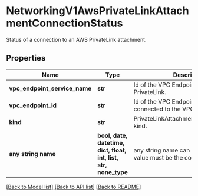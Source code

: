 # NetworkingV1AwsPrivateLinkAttachmentConnectionStatus

Status of a connection to an AWS PrivateLink attachment.

## Properties
Name | Type | Description | Notes
------------ | ------------- | ------------- | -------------
**vpc_endpoint_service_name** | **str** | Id of the VPC Endpoint service used for PrivateLink. | [readonly] 
**vpc_endpoint_id** | **str** | Id of the VPC Endpoint (if any) that is connected to the VPC Endpoint service. | [readonly] 
**kind** | **str** | PrivateLinkAttachmentConnectionStatus kind. | defaults to "AwsPrivateLinkAttachmentConnectionStatus"
**any string name** | **bool, date, datetime, dict, float, int, list, str, none_type** | any string name can be used but the value must be the correct type | [optional]

[[Back to Model list]](../README.md#documentation-for-models) [[Back to API list]](../README.md#documentation-for-api-endpoints) [[Back to README]](../README.md)


